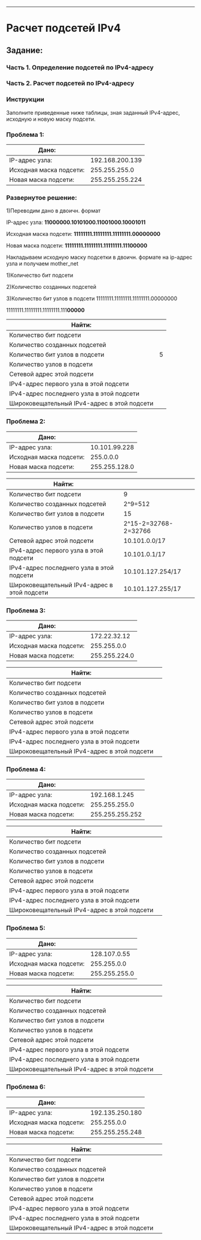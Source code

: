 ---
# Расчет подсетей IPv4
## Задание:
### Часть 1. Определение подсетей по IPv4-адресу
### Часть 2. Расчет подсетей по IPv4-адресу
### Инструкции
Заполните приведенные ниже таблицы, зная заданный IPv4-адрес, исходную и новую маску подсети.

### Проблема 1:
|Дано:                     |                        | 
|--------------------------|------------------------|
| IP-адрес узла:           | 192.168.200.139        |
| Исходная маска подсети:  | 255.255.255.0          |
| Новая маска подсети:     | 255.255.255.224        |

### Развернутое решение:
1)Переводим дано в двоичн. формат

IP-адрес узла: **11000000.10101000.11001000.10001011**

Исходная маска подсети: **11111111.11111111.11111111.00000000** 

Новая маска подсети: **11111111.11111111.11111111.11100000**

Накладываем исходную маску подсетки в двоичн. формате на ip-адрес узла и получаем mother_net

1)Количество бит подсети 

2)Количество созданных подсетей 

3)Количество бит узлов в подсети 
11111111.11111111.11111111.00000000

11111111.11111111.11111111.111**00000**


|Найти:                                       |                        | 
|---------------------------------------------|------------------------|
| Количество бит подсети                      |                        |
| Количество созданных подсетей               |                        |
| Количество бит узлов в подсети              |          5             |
| Количество узлов в подсети                  |                        |
| Сетевой адрес этой подсети                  |                        |
| IPv4-адрес первого узла в этой подсети      |                        |
| IPv4-адрес последнего узла в этой подсети   |                        |
| Широковещательный IPv4-адрес в этой подсети |                        |


### Проблема 2:
|Дано:                     |                        | 
|--------------------------|------------------------|
| IP-адрес узла:           | 10.101.99.228          |
| Исходная маска подсети:  | 255.0.0.0              |
| Новая маска подсети:     | 255.255.128.0          |

|Найти:                                       |                        | 
|---------------------------------------------|------------------------|
| Количество бит подсети                      |      9                 |
| Количество созданных подсетей               |      2^9=512           |
| Количество бит узлов в подсети              |      15                |
| Количество узлов в подсети                  |  2^15-2=32768-2=32766  |
| Сетевой адрес этой подсети                  |   10.101.0.0/17        |
| IPv4-адрес первого узла в этой подсети      |   10.101.0.1/17        |
| IPv4-адрес последнего узла в этой подсети   |   10.101.127.254/17    |
| Широковещательный IPv4-адрес в этой подсети |   10.101.127.255/17    |

### Проблема 3:
|Дано:                     |                        | 
|--------------------------|------------------------|
| IP-адрес узла:           | 172.22.32.12           |
| Исходная маска подсети:  | 255.255.0.0            |
| Новая маска подсети:     | 255.255.224.0          |

|Найти:                                       |                        | 
|---------------------------------------------|------------------------|
| Количество бит подсети                      |                        |
| Количество созданных подсетей               |                        |
| Количество бит узлов в подсети              |                        |
| Количество узлов в подсети                  |                        |
| Сетевой адрес этой подсети                  |                        |
| IPv4-адрес первого узла в этой подсети      |                        |
| IPv4-адрес последнего узла в этой подсети   |                        |
| Широковещательный IPv4-адрес в этой подсети |                        |

### Проблема 4:
|Дано:                     |                        | 
|--------------------------|------------------------|
| IP-адрес узла:           | 192.168.1.245          |
| Исходная маска подсети:  | 255.255.255.0          |
| Новая маска подсети:     | 255.255.255.252        |

|Найти:                                       |                        | 
|---------------------------------------------|------------------------|
| Количество бит подсети                      |                        |
| Количество созданных подсетей               |                        |
| Количество бит узлов в подсети              |                        |
| Количество узлов в подсети                  |                        |
| Сетевой адрес этой подсети                  |                        |
| IPv4-адрес первого узла в этой подсети      |                        |
| IPv4-адрес последнего узла в этой подсети   |                        |
| Широковещательный IPv4-адрес в этой подсети |                        |

### Проблема 5:
|Дано:                     |                        | 
|--------------------------|------------------------|
| IP-адрес узла:           | 128.107.0.55           |
| Исходная маска подсети:  | 255.255.0.0            |
| Новая маска подсети:     | 255.255.255.0          |

|Найти:                                       |                        | 
|---------------------------------------------|------------------------|
| Количество бит подсети                      |                        |
| Количество созданных подсетей               |                        |
| Количество бит узлов в подсети              |                        |
| Количество узлов в подсети                  |                        |
| Сетевой адрес этой подсети                  |                        |
| IPv4-адрес первого узла в этой подсети      |                        |
| IPv4-адрес последнего узла в этой подсети   |                        |
| Широковещательный IPv4-адрес в этой подсети |                        |

### Проблема 6:
|Дано:                     |                        | 
|--------------------------|------------------------|
| IP-адрес узла:           | 192.135.250.180        |
| Исходная маска подсети:  | 255.255.0.0            |
| Новая маска подсети:     | 255.255.255.248        |

|Найти:                                       |                        | 
|---------------------------------------------|------------------------|
| Количество бит подсети                      |                        |
| Количество созданных подсетей               |                        |
| Количество бит узлов в подсети              |                        |
| Количество узлов в подсети                  |                        |
| Сетевой адрес этой подсети                  |                        |
| IPv4-адрес первого узла в этой подсети      |                        |
| IPv4-адрес последнего узла в этой подсети   |                        |
| Широковещательный IPv4-адрес в этой подсети |                        |
